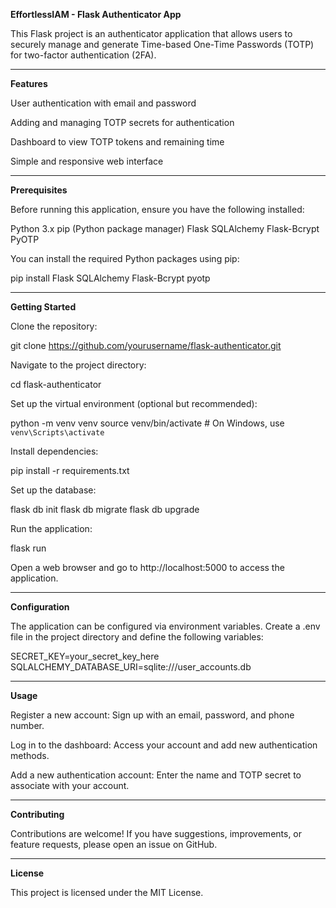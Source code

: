 **EffortlessIAM - Flask Authenticator App**

This Flask project is an authenticator application that allows users to securely manage and generate Time-based One-Time Passwords (TOTP) for two-factor authentication (2FA).

------------------------------------------------------------------------------------------------------------------------------------------------------------------------------------------------------------------------------

**Features**

User authentication with email and password

Adding and managing TOTP secrets for authentication

Dashboard to view TOTP tokens and remaining time

Simple and responsive web interface

------------------------------------------------------------------------------------------------------------------------------------------------------------------------------------------------------------------------------

**Prerequisites**

Before running this application, ensure you have the following installed:

Python 3.x
pip (Python package manager)
Flask
SQLAlchemy
Flask-Bcrypt
PyOTP

You can install the required Python packages using pip:

pip install Flask SQLAlchemy Flask-Bcrypt pyotp

------------------------------------------------------------------------------------------------------------------------------------------------------------------------------------------------------------------------------

**Getting Started**

Clone the repository:

git clone https://github.com/yourusername/flask-authenticator.git

Navigate to the project directory:

cd flask-authenticator

Set up the virtual environment (optional but recommended):

python -m venv venv
source venv/bin/activate  # On Windows, use `venv\Scripts\activate`

Install dependencies:

pip install -r requirements.txt

Set up the database:

flask db init
flask db migrate
flask db upgrade

Run the application:

flask run

Open a web browser and go to http://localhost:5000 to access the application.

------------------------------------------------------------------------------------------------------------------------------------------------------------------------------------------------------------------------------

**Configuration**

The application can be configured via environment variables. Create a .env file in the project directory and define the following variables:

SECRET_KEY=your_secret_key_here
SQLALCHEMY_DATABASE_URI=sqlite:///user_accounts.db

------------------------------------------------------------------------------------------------------------------------------------------------------------------------------------------------------------------------------

**Usage**

Register a new account: Sign up with an email, password, and phone number.

Log in to the dashboard: Access your account and add new authentication methods.

Add a new authentication account: Enter the name and TOTP secret to associate with your account.

------------------------------------------------------------------------------------------------------------------------------------------------------------------------------------------------------------------------------

**Contributing**

Contributions are welcome! If you have suggestions, improvements, or feature requests, please open an issue on GitHub.

------------------------------------------------------------------------------------------------------------------------------------------------------------------------------------------------------------------------------

**License**

This project is licensed under the MIT License.
